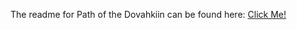 The readme for Path of the Dovahkiin can be found here: [Click Me!](https://www.fgsmodlists.com/potd/readme/)
